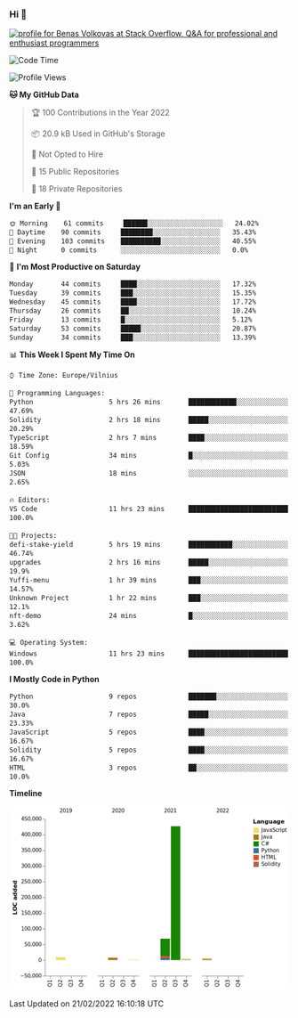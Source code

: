 ### Hi 👋
<a href="https://stackoverflow.com/users/14954249/benas-volkovas"><img src="https://stackoverflow.com/users/flair/14954249.png?theme=dark" width="208" height="58" alt="profile for Benas Volkovas at Stack Overflow, Q&amp;A for professional and enthusiast programmers" title="profile for Benas Volkovas at Stack Overflow, Q&amp;A for professional and enthusiast programmers"></a>

<!--START_SECTION:waka-->
![Code Time](http://img.shields.io/badge/Code%20Time-575%20hrs%203%20mins-blue)

![Profile Views](http://img.shields.io/badge/Profile%20Views-0-blue)

**🐱 My GitHub Data** 

> 🏆 100 Contributions in the Year 2022
 > 
> 📦 20.9 kB Used in GitHub's Storage 
 > 
> 🚫 Not Opted to Hire
 > 
> 📜 15 Public Repositories 
 > 
> 🔑 18 Private Repositories  
 > 
**I'm an Early 🐤** 

```text
🌞 Morning    61 commits     ██████░░░░░░░░░░░░░░░░░░░   24.02% 
🌆 Daytime    90 commits     ████████░░░░░░░░░░░░░░░░░   35.43% 
🌃 Evening    103 commits    ██████████░░░░░░░░░░░░░░░   40.55% 
🌙 Night      0 commits      ░░░░░░░░░░░░░░░░░░░░░░░░░   0.0%

```
📅 **I'm Most Productive on Saturday** 

```text
Monday       44 commits     ████░░░░░░░░░░░░░░░░░░░░░   17.32% 
Tuesday      39 commits     ███░░░░░░░░░░░░░░░░░░░░░░   15.35% 
Wednesday    45 commits     ████░░░░░░░░░░░░░░░░░░░░░   17.72% 
Thursday     26 commits     ██░░░░░░░░░░░░░░░░░░░░░░░   10.24% 
Friday       13 commits     █░░░░░░░░░░░░░░░░░░░░░░░░   5.12% 
Saturday     53 commits     █████░░░░░░░░░░░░░░░░░░░░   20.87% 
Sunday       34 commits     ███░░░░░░░░░░░░░░░░░░░░░░   13.39%

```


📊 **This Week I Spent My Time On** 

```text
⌚︎ Time Zone: Europe/Vilnius

💬 Programming Languages: 
Python                   5 hrs 26 mins       ████████████░░░░░░░░░░░░░   47.69% 
Solidity                 2 hrs 18 mins       █████░░░░░░░░░░░░░░░░░░░░   20.29% 
TypeScript               2 hrs 7 mins        ████░░░░░░░░░░░░░░░░░░░░░   18.59% 
Git Config               34 mins             █░░░░░░░░░░░░░░░░░░░░░░░░   5.03% 
JSON                     18 mins             ░░░░░░░░░░░░░░░░░░░░░░░░░   2.65%

🔥 Editors: 
VS Code                  11 hrs 23 mins      █████████████████████████   100.0%

🐱‍💻 Projects: 
defi-stake-yield         5 hrs 19 mins       ███████████░░░░░░░░░░░░░░   46.74% 
upgrades                 2 hrs 16 mins       █████░░░░░░░░░░░░░░░░░░░░   19.9% 
Yuffi-menu               1 hr 39 mins        ███░░░░░░░░░░░░░░░░░░░░░░   14.57% 
Unknown Project          1 hr 22 mins        ███░░░░░░░░░░░░░░░░░░░░░░   12.1% 
nft-demo                 24 mins             █░░░░░░░░░░░░░░░░░░░░░░░░   3.62%

💻 Operating System: 
Windows                  11 hrs 23 mins      █████████████████████████   100.0%

```

**I Mostly Code in Python** 

```text
Python                   9 repos             ███████░░░░░░░░░░░░░░░░░░   30.0% 
Java                     7 repos             █████░░░░░░░░░░░░░░░░░░░░   23.33% 
JavaScript               5 repos             ████░░░░░░░░░░░░░░░░░░░░░   16.67% 
Solidity                 5 repos             ████░░░░░░░░░░░░░░░░░░░░░   16.67% 
HTML                     3 repos             ██░░░░░░░░░░░░░░░░░░░░░░░   10.0%

```


**Timeline**

![Chart not found](https://raw.githubusercontent.com/BenasVolkovas/BenasVolkovas/main/charts/bar_graph.png) 


 Last Updated on 21/02/2022 16:10:18 UTC
<!--END_SECTION:waka-->
